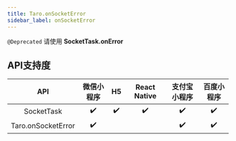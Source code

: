 ```yaml
---
title: Taro.onSocketError
sidebar_label: onSocketError
---
```



`@Deprecated` 请使用 **SocketTask.onError**



## API支持度


| API | 微信小程序 | H5 | React Native | 支付宝小程序 | 百度小程序 |
| :-: | :-: | :-: | :-: | :-: | :-: |
| SocketTask | ✔️ | ✔️ | ✔️ | ✔️ | ✔️ |
| Taro.onSocketError | ✔️ |  |  | ✔️ | ✔️ |

